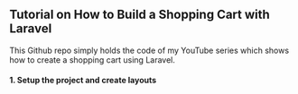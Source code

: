 ## Tutorial on How to Build a Shopping Cart with Laravel
This Github repo simply holds the code of my YouTube series which shows how to create a shopping cart using Laravel.<br>

#### 1. Setup the project and create layouts
